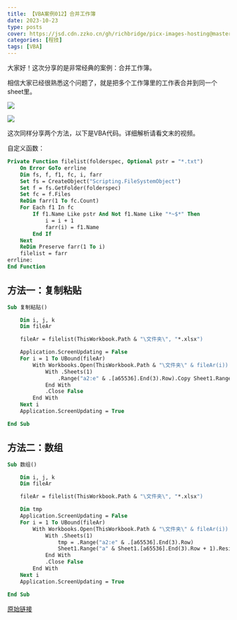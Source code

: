 ```yaml
---
title: 【VBA案例012】合并工作簿
date: 2023-10-23
type: posts
cover: https://jsd.cdn.zzko.cn/gh/richbridge/picx-images-hosting@master/thumbnail/audit.jpg
categories: [程技]
tags: [VBA]
---
```

大家好！这次分享的是非常经典的案例：合并工作簿。

相信大家已经很熟悉这个问题了，就是把多个工作簿里的工作表合并到同一个sheet里。

![](https://img.richfan.site/program/vba/vba案列/【VBA案例012】合并工作簿_1.png)

![](https://img.richfan.site/program/vba/vba案列/【VBA案例012】合并工作簿_2.gif)

这次同样分享两个方法，以下是VBA代码。详细解析请看文末的视频。

自定义函数：

```vb
Private Function filelist(folderspec, Optional pstr = "*.txt")
    On Error GoTo errline
    Dim fs, f, f1, fc, i, farr
    Set fs = CreateObject("Scripting.FileSystemObject")
    Set f = fs.GetFolder(folderspec)
    Set fc = f.Files
    ReDim farr(1 To fc.Count)
    For Each f1 In fc
        If f1.Name Like pstr And Not f1.Name Like "*~$*" Then
            i = i + 1
            farr(i) = f1.Name
        End If
    Next
    ReDim Preserve farr(1 To i)
    filelist = farr
errline:
End Function
```

## 方法一：复制粘贴

```vb
Sub 复制粘贴()

    Dim i, j, k
    Dim fileAr

    fileAr = filelist(ThisWorkbook.Path & "\文件夹\", "*.xlsx")

    Application.ScreenUpdating = False
    For i = 1 To UBound(fileAr)
        With Workbooks.Open(ThisWorkbook.Path & "\文件夹\" & fileAr(i))
            With .Sheets(1)
                .Range("a2:e" & .[a65536].End(3).Row).Copy Sheet1.Range("a" & Sheet1.[a65536].End(3).Row + 1)
            End With
            .Close False
        End With
    Next i
    Application.ScreenUpdating = True

End Sub
```

## 方法二：数组

```vb
Sub 数组()

    Dim i, j, k
    Dim fileAr

    fileAr = filelist(ThisWorkbook.Path & "\文件夹\", "*.xlsx")

    Dim tmp
    Application.ScreenUpdating = False
    For i = 1 To UBound(fileAr)
        With Workbooks.Open(ThisWorkbook.Path & "\文件夹\" & fileAr(i))
            With .Sheets(1)
                tmp = .Range("a2:e" & .[a65536].End(3).Row)
                Sheet1.Range("a" & Sheet1.[a65536].End(3).Row + 1).Resize(UBound(tmp), UBound(tmp, 2)) = tmp
            End With
            .Close False
        End With
    Next i
    Application.ScreenUpdating = True

End Sub
```

[原始链接](https://mp.weixin.qq.com/s?__biz=MzIyOTc3NzQ2NA==&mid=2247485223&idx=1&sn=40015e3160260dc67f98668769a745dc&chksm=e8bcce70dfcb47667654536773ea062c2f7eabad314ade51fa33e34e899a4b17770de329e6ac&scene=178&cur_album_id=3115603487041503237#rd)